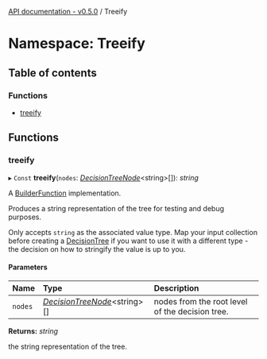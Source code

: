 [API documentation - v0.5.0](../index.md) / Treeify

# Namespace: Treeify

## Table of contents

### Functions

- [treeify](treeify.md#treeify)

## Functions

### treeify

▸ `Const` **treeify**(`nodes`: [*DecisionTreeNode*](ast.md#decisiontreenode)<string\>[]): *string*

A [BuilderFunction](types.md#builderfunction) implementation.

Produces a string representation of the tree
for testing and debug purposes.

Only accepts `string` as the associated value type.
Map your input collection before creating a [DecisionTree](../classes/decisiontree.md)
if you want to use it with a different type -
the decision on how to stringify the value is up to you.

#### Parameters

| Name | Type | Description |
| :------ | :------ | :------ |
| `nodes` | [*DecisionTreeNode*](ast.md#decisiontreenode)<string\>[] | nodes from the root level of the decision tree. |

**Returns:** *string*

the string representation of the tree.
